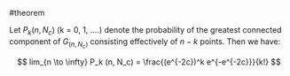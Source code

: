 #theorem 

Let $P_k (n, N_c)$ (k = 0, 1, ....) denote the probability of the greatest connected component of $G_{(n, N_c)}$ consisting effectively of $n - k$ points. Then we have:

$$
lim_{n \to \infty} P_k (n, N_c) = \frac{(e^{-2c})^k e^{-e^{-2c}}}{k!}
$$
